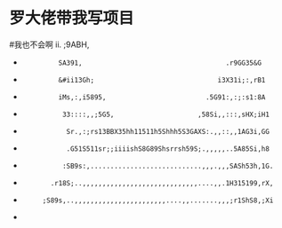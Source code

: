 # 罗大佬带我写项目
#我也不会啊
         ii.                                         ;9ABH,          
*              SA391,                                    .r9GG35&G          
*              &#ii13Gh;                               i3X31i;:,rB1         
*              iMs,:,i5895,                         .5G91:,:;:s1:8A         
*               33::::,,;5G5,                     ,58Si,,:::,sHX;iH1        
*                Sr.,:;rs13BBX35hh11511h5Shhh5S3GAXS:.,,::,,1AG3i,GG        
*                .G51S511sr;;iiiishS8G89Shsrrsh59S;.,,,,,..5A85Si,h8        
*               :SB9s:,............................,,,.,,,SASh53h,1G.       
*            .r18S;..,,,,,,,,,,,,,,,,,,,,,,,,,,,,,....,,.1H315199,rX,       
*          ;S89s,..,,,,,,,,,,,,,,,,,,,,,,,....,,.......,,,;r1ShS8,;Xi       
*   